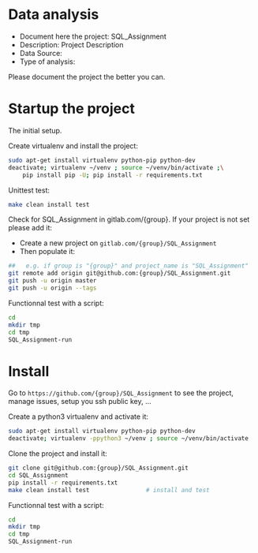# Data analysis
- Document here the project: SQL_Assignment
- Description: Project Description
- Data Source:
- Type of analysis:

Please document the project the better you can.

# Startup the project

The initial setup.

Create virtualenv and install the project:
```bash
sudo apt-get install virtualenv python-pip python-dev
deactivate; virtualenv ~/venv ; source ~/venv/bin/activate ;\
    pip install pip -U; pip install -r requirements.txt
```

Unittest test:
```bash
make clean install test
```

Check for SQL_Assignment in gitlab.com/{group}.
If your project is not set please add it:

- Create a new project on `gitlab.com/{group}/SQL_Assignment`
- Then populate it:

```bash
##   e.g. if group is "{group}" and project_name is "SQL_Assignment"
git remote add origin git@github.com:{group}/SQL_Assignment.git
git push -u origin master
git push -u origin --tags
```

Functionnal test with a script:

```bash
cd
mkdir tmp
cd tmp
SQL_Assignment-run
```

# Install

Go to `https://github.com/{group}/SQL_Assignment` to see the project, manage issues,
setup you ssh public key, ...

Create a python3 virtualenv and activate it:

```bash
sudo apt-get install virtualenv python-pip python-dev
deactivate; virtualenv -ppython3 ~/venv ; source ~/venv/bin/activate
```

Clone the project and install it:

```bash
git clone git@github.com:{group}/SQL_Assignment.git
cd SQL_Assignment
pip install -r requirements.txt
make clean install test                # install and test
```
Functionnal test with a script:

```bash
cd
mkdir tmp
cd tmp
SQL_Assignment-run
```
